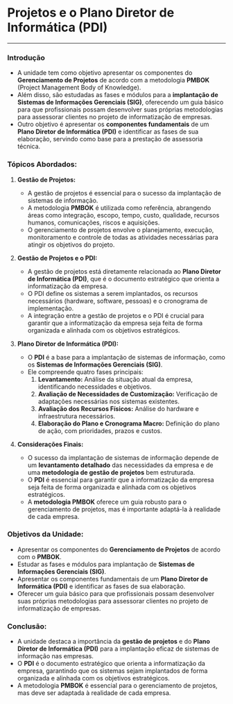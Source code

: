 # Projetos e o Plano Diretor de Informática (PDI)

---

### **Introdução**
- A unidade tem como objetivo apresentar os componentes do **Gerenciamento de Projetos** de acordo com a metodologia **PMBOK** (Project Management Body of Knowledge).
- Além disso, são estudadas as fases e módulos para a **implantação de Sistemas de Informações Gerenciais (SIG)**, oferecendo um guia básico para que profissionais possam desenvolver suas próprias metodologias para assessorar clientes no projeto de informatização de empresas.
- Outro objetivo é apresentar os **componentes fundamentais** de um **Plano Diretor de Informática (PDI)** e identificar as fases de sua elaboração, servindo como base para a prestação de assessoria técnica.

### **Tópicos Abordados:**
1. **Gestão de Projetos:**
   - A gestão de projetos é essencial para o sucesso da implantação de sistemas de informação.
   - A metodologia **PMBOK** é utilizada como referência, abrangendo áreas como integração, escopo, tempo, custo, qualidade, recursos humanos, comunicações, riscos e aquisições.
   - O gerenciamento de projetos envolve o planejamento, execução, monitoramento e controle de todas as atividades necessárias para atingir os objetivos do projeto.

2. **Gestão de Projetos e o PDI:**
   - A gestão de projetos está diretamente relacionada ao **Plano Diretor de Informática (PDI)**, que é o documento estratégico que orienta a informatização da empresa.
   - O PDI define os sistemas a serem implantados, os recursos necessários (hardware, software, pessoas) e o cronograma de implementação.
   - A integração entre a gestão de projetos e o PDI é crucial para garantir que a informatização da empresa seja feita de forma organizada e alinhada com os objetivos estratégicos.

3. **Plano Diretor de Informática (PDI):**
   - O **PDI** é a base para a implantação de sistemas de informação, como os **Sistemas de Informações Gerenciais (SIG)**.
   - Ele compreende quatro fases principais:
     1. **Levantamento:** Análise da situação atual da empresa, identificando necessidades e objetivos.
     2. **Avaliação de Necessidades de Customização:** Verificação de adaptações necessárias nos sistemas existentes.
     3. **Avaliação dos Recursos Físicos:** Análise do hardware e infraestrutura necessários.
     4. **Elaboração do Plano e Cronograma Macro:** Definição do plano de ação, com prioridades, prazos e custos.

4. **Considerações Finais:**
   - O sucesso da implantação de sistemas de informação depende de um **levantamento detalhado** das necessidades da empresa e de uma **metodologia de gestão de projetos** bem estruturada.
   - O **PDI** é essencial para garantir que a informatização da empresa seja feita de forma organizada e alinhada com os objetivos estratégicos.
   - A **metodologia PMBOK** oferece um guia robusto para o gerenciamento de projetos, mas é importante adaptá-la à realidade de cada empresa.

### **Objetivos da Unidade:**
- Apresentar os componentes do **Gerenciamento de Projetos** de acordo com o **PMBOK**.
- Estudar as fases e módulos para implantação de **Sistemas de Informações Gerenciais (SIG)**.
- Apresentar os componentes fundamentais de um **Plano Diretor de Informática (PDI)** e identificar as fases de sua elaboração.
- Oferecer um guia básico para que profissionais possam desenvolver suas próprias metodologias para assessorar clientes no projeto de informatização de empresas.

### **Conclusão:**
- A unidade destaca a importância da **gestão de projetos** e do **Plano Diretor de Informática (PDI)** para a implantação eficaz de sistemas de informação nas empresas.
- O **PDI** é o documento estratégico que orienta a informatização da empresa, garantindo que os sistemas sejam implantados de forma organizada e alinhada com os objetivos estratégicos.
- A metodologia **PMBOK** é essencial para o gerenciamento de projetos, mas deve ser adaptada à realidade de cada empresa.